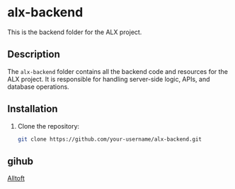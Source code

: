 # alx-backend

This is the backend folder for the ALX project.

## Description

The `alx-backend` folder contains all the backend code and resources for the ALX project. It is responsible for handling server-side logic, APIs, and database operations.

## Installation

1. Clone the repository:

   ```bash
   git clone https://github.com/your-username/alx-backend.git

## gihub
[Alltoft](https://github.com/Alltoft)
